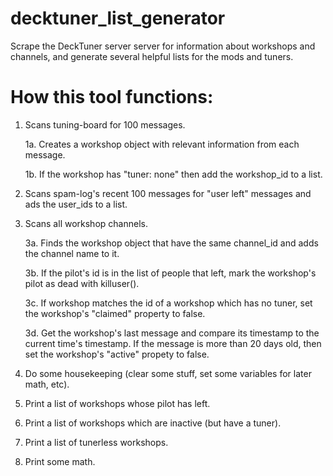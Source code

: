 # decktuner_list_generator
Scrape the DeckTuner server server for information about workshops and channels, and generate several helpful lists for the mods and tuners. 

# How this tool functions:

1. Scans tuning-board for 100 messages.

	1a. Creates a workshop object with relevant information from each message.
	
	1b. If the workshop has "tuner: none" then add the workshop_id to a list.
	
2. Scans spam-log's recent 100 messages for "user left" messages and ads the user_ids to a list.
3. Scans all workshop channels.

	3a. Finds the workshop object that have the same channel_id and adds the channel name to it.
	
	3b. If the pilot's id is in the list of people that left, mark the workshop's pilot as dead with killuser().
	
	3c. If workshop matches the id of a workshop which has no tuner, set the workshop's "claimed" property to false.
	
	3d. Get the workshop's last message and compare its timestamp to the current time's timestamp. If the message is more than 20 days old, then set the workshop's "active" propety to false.
	
4. Do some housekeeping (clear some stuff, set some variables for later math, etc).
5. Print a list of workshops whose pilot has left.
6. Print a list of workshops which are inactive (but have a tuner).
7. Print a list of tunerless workshops.
8. Print some math.
 
